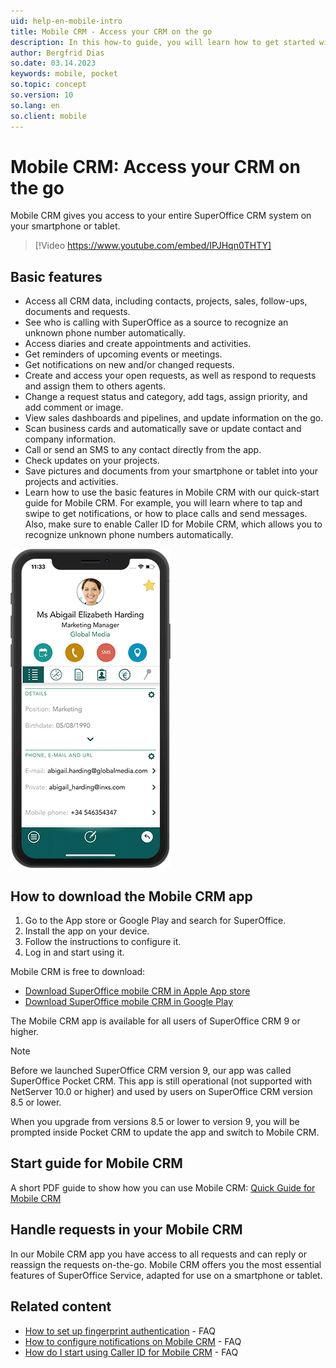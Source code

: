 ```yaml
---
uid: help-en-mobile-intro
title: Mobile CRM - Access your CRM on the go
description: In this how-to guide, you will learn how to get started with the basic features in Mobile CRM.
author: Bergfrid Dias
so.date: 03.14.2023
keywords: mobile, pocket
so.topic: concept
so.version: 10
so.lang: en
so.client: mobile
---
```


# Mobile CRM: Access your CRM on the go

Mobile CRM gives you access to your entire SuperOffice CRM system on your smartphone or tablet.

<!-- markdownlint-disable-next-line MD034 DOCSMD007 -->
> [!Video https://www.youtube.com/embed/IPJHqn0THTY]

## Basic features

* Access all CRM data, including contacts, projects, sales, follow-ups, documents and requests.
* See who is calling with SuperOffice as a source to recognize an unknown phone number automatically.
* Access diaries and create appointments and activities.
* Get reminders of upcoming events or meetings.
* Get notifications on new and/or changed requests.
* Create and access your open requests, as well as respond to requests and assign them to others agents.
* Change a request status and category, add tags, assign priority, and add comment or image.
* View sales dashboards and pipelines, and update information on the go.
* Scan business cards and automatically save or update contact and company information.
* Call or send an SMS to any contact directly from the app.
* Check updates on your projects.
* Save pictures and documents from your smartphone or tablet into your projects and activities.
* Learn how to use the basic features in Mobile CRM with our quick-start guide for Mobile CRM. For example, you will learn where to tap and swipe to get notifications, or how to place calls and send messages. Also, make sure to enable Caller ID for Mobile CRM, which allows you to recognize unknown phone numbers automatically.

![Gif on how to use Mobile CRM][img1]

## How to download the Mobile CRM app

1. Go to the App store or Google Play and search for SuperOffice.
1. Install the app on your device.
1. Follow the instructions to configure it.
1. Log in and start using it.

Mobile CRM is free to download:

* [Download SuperOffice mobile CRM in Apple App store][6]
* [Download SuperOffice mobile CRM in Google Play][7]

The Mobile CRM app is available for all users of SuperOffice CRM 9 or higher.

> [!NOTE]
> Before we launched SuperOffice CRM version 9, our app was called SuperOffice Pocket CRM. This app is still operational (not supported with NetServer 10.0 or higher) and used by users on SuperOffice CRM version 8.5 or lower.

When you upgrade from versions 8.5 or lower to version 9, you will be prompted inside Pocket CRM to update the app and switch to Mobile CRM.

## Start guide for Mobile CRM

A short PDF guide to show how you can use Mobile CRM: [Quick Guide for Mobile CRM][1]

## Handle requests in your Mobile CRM

In our Mobile CRM app you have access to all requests and can reply or reassign the requests on-the-go. Mobile CRM offers you the most essential features of SuperOffice Service, adapted for use on a smartphone or tablet.

## Related content

* [How to set up fingerprint authentication][3] - FAQ
* [How to configure notifications on Mobile CRM][4] - FAQ
* [How do I start using Caller ID for Mobile CRM][5] - FAQ

<!-- Referenced links -->
[1]: https://community.superoffice.com/globalassets/user--admin/learning/user-guide/mobile-crm/quick-guide-for-mobile-crm-2020.pdf
[3]: https://community.superoffice.com/no/support-faqs/faq/how-do-i-start-using-fingerprint-authentication-to-enter-my-mobile-crm-app/
[4]: https://community.superoffice.com/no/support-faqs/faq/how-do-i-configure-notifications-on-the-mobile-crm-app/
[5]: https://community.superoffice.com/no/support-faqs/faq/how-do-i-start-using-caller-id-for-mobile-crm/
[6]: https://apps.apple.com/us/app/superoffice-mobile-crm/id1516435957
[7]: https://play.google.com/store/apps/details?id=no.superoffice.mobile&hl=no&gl=US&pli=1

<!-- Referenced images -->
[img1]: media/mobile-crm-gif-prev-02.gif
